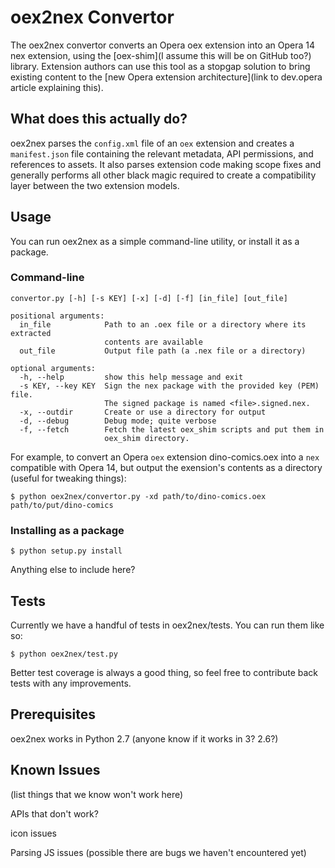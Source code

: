 # oex2nex Convertor

The oex2nex convertor converts an Opera oex extension into an Opera 14 nex extension, using the [oex-shim](I assume this will be on GitHub too?) library. Extension authors can use this tool as a stopgap solution to bring existing content to the [new Opera extension architecture](link to dev.opera article explaining this).

## What does this actually do?

oex2nex parses the `config.xml` file of an `oex` extension and creates a `manifest.json` file containing the relevant metadata, API permissions, and references to assets. It also parses extension code making scope fixes and generally performs all other black magic required to create a compatibility layer between the two extension models.

## Usage

You can run oex2nex as a simple command-line utility, or install it as a package.

### Command-line

`convertor.py [-h] [-s KEY] [-x] [-d] [-f] [in_file] [out_file]`

```
positional arguments:
  in_file            Path to an .oex file or a directory where its extracted
                     contents are available
  out_file           Output file path (a .nex file or a directory)

optional arguments:
  -h, --help         show this help message and exit
  -s KEY, --key KEY  Sign the nex package with the provided key (PEM) file.
                     The signed package is named <file>.signed.nex.
  -x, --outdir       Create or use a directory for output
  -d, --debug        Debug mode; quite verbose
  -f, --fetch        Fetch the latest oex_shim scripts and put them in
                     oex_shim directory.                                          
```

For example, to convert an Opera `oex` extension dino-comics.oex into a `nex` compatible with Opera 14, but output the exension's contents as a directory (useful for tweaking things):

```
$ python oex2nex/convertor.py -xd path/to/dino-comics.oex path/to/put/dino-comics
```

### Installing as a package

```
$ python setup.py install
```

Anything else to include here?

## Tests

Currently we have a handful of tests in oex2nex/tests. You can run them like so:

```
$ python oex2nex/test.py
```
Better test coverage is always a good thing, so feel free to contribute back tests with any improvements.

## Prerequisites

oex2nex works in Python 2.7 (anyone know if it works in 3? 2.6?)

## Known Issues

(list things that we know won't work here)

APIs that don't work?

icon issues

Parsing JS issues (possible there are bugs we haven't encountered yet)